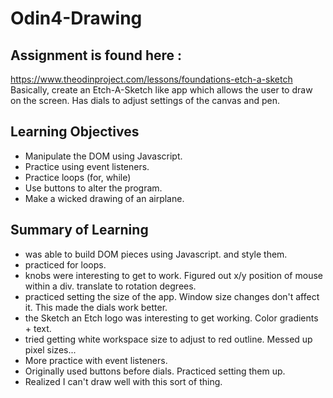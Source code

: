 # Odin4-Drawing


## Assignment is found here :
https://www.theodinproject.com/lessons/foundations-etch-a-sketch
Basically, create an Etch-A-Sketch like app which allows the user to draw on the screen.  Has dials to adjust settings of the canvas and pen.  


## Learning Objectives 
* Manipulate the DOM using Javascript.
* Practice using event listeners.
* Practice loops (for, while)
* Use buttons to alter the program.
* Make a wicked drawing of an airplane.


## Summary of Learning
* was able to build DOM pieces using Javascript.  and style them.
* practiced for loops. 
* knobs were interesting to get to work.  Figured out x/y position of mouse within a div.  translate to rotation degrees.
* practiced setting the size of the app.   Window size changes don't affect it.  This made the dials work better.
* the Sketch an Etch logo was interesting to get working.   Color gradients + text.
* tried getting white workspace size to adjust to red outline.   Messed up pixel sizes...
* More practice with event listeners.  
* Originally used buttons before dials.  Practiced setting them up.
* Realized I can't draw well with this sort of thing. 



